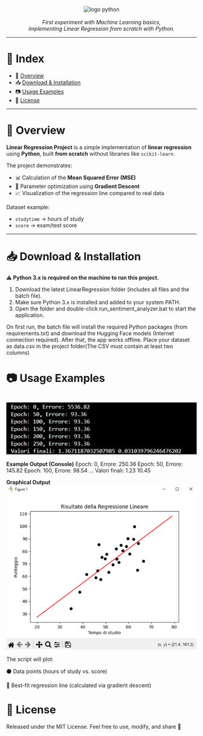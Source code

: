 <p align="center">
  <img src="https://skillicons.dev/icons?i=python" alt="logo python" width="15%">
  <br><br>
  <i>First experiment with Machine Learning basics,<br>
  implementing Linear Regression from scratch with Python.</i>
</p>

---

# 📖 Index
- 📌 [Overview](#-overview)  
- 📥 [Download & Installation](#-download--installation)  
- 📷 [Usage Examples](#-usage-examples)  
- 📄 [License](#-license)  

---

# 📌 Overview

**Linear Regression Project** is a simple implementation of **linear regression** using **Python**, built **from scratch** without libraries like `scikit-learn`.  

The project demonstrates:  
- 📊 Calculation of the **Mean Squared Error (MSE)**  
- 🔄 Parameter optimization using **Gradient Descent**  
- 📈 Visualization of the regression line compared to real data  

Dataset example:  
- `studytime` → hours of study  
- `score` → exam/test score  

---

# 📥 Download & Installation

**⚠️ Python 3.x is required on the machine to run this project.**

1. Download the latest LinearRegression folder (includes all files and the batch file).
2. Make sure Python 3.x is installed and added to your system PATH.
3. Open the folder and double-click run_sentiment_analyzer.bat to start the application.
   
On first run, the batch file will install the required Python packages (from requirements.txt) and download the Hugging Face models (Internet connection required). After that, the app works offline.
Place your dataset as data.csv in the project folder(The CSV must contain at least two columns)

# 📷 Usage Examples
<br>![App Screenshot](img/result.png)<br>

**Example Output (Console)**
Epoch: 0, Errore: 250.36
Epoch: 50, Errore: 145.82
Epoch: 100, Errore: 98.54
...
Valori finali: 1.23  10.45

**Graphical Output**
<br>![App Screenshot](img/graph.png)<br>

The script will plot:

⚫ Data points (hours of study vs. score)

🔴 Best-fit regression line (calculated via gradient descent)

# 📄 License

Released under the MIT License.
Feel free to use, modify, and share 🚀
